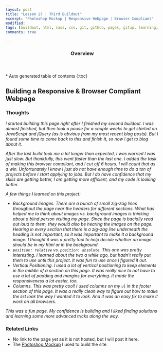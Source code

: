 ```yaml
---
layout: post
title: "Lesson 27 | Third Buildout"
excerpt: "Photoshop Mockup | Responsive Webpage | Browser Compliant"
modified: 
tags: [buildout, html, sass, css, git, github, pages, gitup, learning, front end]
comments: true

---
```


<section id="table-of-contents" class="toc">
  <header>
    <h3>Overview</h3>
  </header>
<div id="drawer" markdown="1">
*  Auto generated table of contents
{:toc}
</div>
</section><!-- /#table-of-contents -->

## Building a Responsive & Browser Compliant Webpage

### Thoughts

*I started building this page right after I finished my second buildout. I was almost finished, but then took a pause for a couple weeks to get started on JavaScript and jQuery (as is obvious from my most recent blog posts). But I found some time to come back to this and finish it, so now I get to blog about it.*

*After the last build took me a lot longer than expected, I was worried I was just slow. But thankfully, this went faster than the last one. I added the task of making this browser compliant, and I cut off 6 hours. I will count that as a win. Unfortunately I know I just do not have enough time to do a ton of projects before I start applying to jobs. But I do have confidence that my skills are getting better, I am getting more efficient, and my code is looking better.*

*A few things I learned on this project:*

- *Background Images. There are a bunch of small zig-zag lines throughout the page near the headers for different sections. What has helped me to think about images vs. background images is thinking about a blind person visiting my page. Since the page is bacially read out loud to them, they would also be hearing the images on the page. Hearing in every section that there is a zig-zag line underneath the heading is not important, so it was important to make it a background image. I thought it was a pretty tool to help decide whether an image should be in my html or in the background.*
- *`position: relative` vs. `position: absolute`. This one was pretty interesting. I learned about the two a while ago, but hadn't really put them to use until this project. It was fun to use once I figured it out.*
- *Vertical Positioning. I used a lot of vertical positioning to keep elements in the middle of a section on this page. It was really nice to not have to use a lot of padding and margins for everything. It made the responsiveness a lot easier, too.*
- *Columns. This was pretty cool! I used columns on my `ul` in the footer section of this page. It was a really clean way to figure out how to make the list look the way I wanted it to look. And it was an easy fix to make it work on all browsers.*

*This was a fun page. My confidence is building and I liked finding solutions and learning some more advanced tricks along the way.*

### Related Links

- No link to the page yet as it is not hosted, but I will post it here.
- The [Photoshop Mockup](http://meredal.github.io/Photoshop/jewelry.psd) I used to build the site.